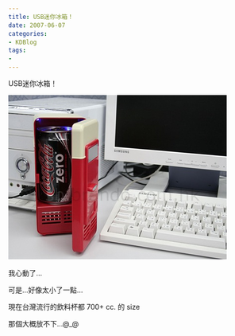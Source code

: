 ```yaml
---
title: USB迷你冰箱！
date: 2007-06-07
categories:
- KDBlog
tags:
- 
---
```

USB迷你冰箱！



![](ulife008900_01_l.jpg)

我心動了...

可是...好像太小了一點...

現在台灣流行的飲料杯都 700+ cc. 的 size

那個大概放不下...@_@

